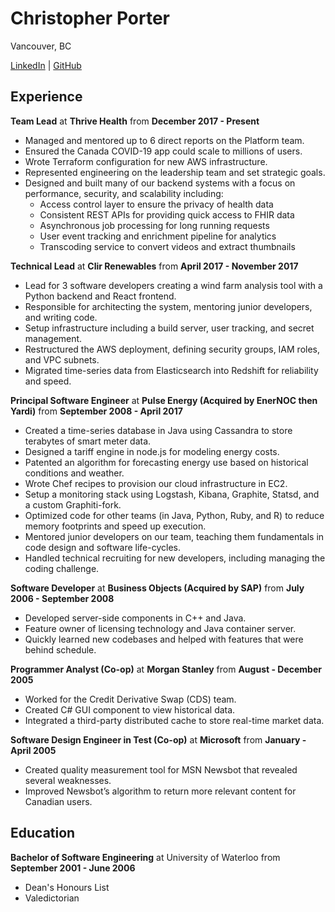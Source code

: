 Christopher Porter
==================
Vancouver, BC

[LinkedIn](https://ca.linkedin.com/in/canadianveggie)
| [GitHub](https://github.com/canadianveggie/)

Experience
----------

**Team Lead** at **Thrive Health** from **December 2017 - Present**

* Managed and mentored up to 6 direct reports on the Platform team.
* Ensured the Canada COVID-19 app could scale to millions of users.
* Wrote Terraform configuration for new AWS infrastructure.
* Represented engineering on the leadership team and set strategic goals.
* Designed and built many of our backend systems with a focus on performance, security, and scalability including:
  * Access control layer to ensure the privacy of health data
  * Consistent REST APIs for providing quick access to FHIR data
  * Asynchronous job processing for long running requests
  * User event tracking and enrichment pipeline for analytics
  * Transcoding service to convert videos and extract thumbnails

**Technical Lead** at **Clir Renewables** from **April 2017 - November 2017**

* Lead for 3 software developers creating a wind farm analysis tool with a Python backend and React frontend.
* Responsible for architecting the system, mentoring junior developers, and writing code.
* Setup infrastructure including a build server, user tracking, and secret management.
* Restructured the AWS deployment, defining security groups, IAM roles, and VPC subnets.
* Migrated time-series data from Elasticsearch into Redshift for reliability and speed.

**Principal Software Engineer** at **Pulse Energy (Acquired by EnerNOC then Yardi)** from **September 2008 - April 2017**

* Created a time-series database in Java using Cassandra to store terabytes of smart meter data.
* Designed a tariff engine in node.js for modeling energy costs.
* Patented an algorithm for forecasting energy use based on historical conditions and weather.
* Wrote Chef recipes to provision our cloud infrastructure in EC2.
* Setup a monitoring stack using Logstash, Kibana, Graphite, Statsd, and a custom Graphiti-fork.
* Optimized code for other teams (in Java, Python, Ruby, and R) to reduce memory footprints and speed up execution.
* Mentored junior developers on our team, teaching them fundamentals in code design and software life-cycles.
* Handled technical recruiting for new developers, including managing the coding challenge.

**Software Developer** at **Business Objects (Acquired by SAP)** from **July 2006 - September 2008**

* Developed server-side components in C++ and Java.
* Feature owner of licensing technology and Java container server.
* Quickly learned new codebases and helped with features that were behind schedule.

**Programmer Analyst (Co-op)** at **Morgan Stanley** from **August - December 2005**

* Worked for the Credit Derivative Swap (CDS) team.
* Created C# GUI component to view historical data.
* Integrated a third-party distributed cache to store real-time market data.

**Software Design Engineer in Test (Co-op)** at **Microsoft** from **January - April 2005**

* Created quality measurement tool for MSN Newsbot that revealed several weaknesses.
* Improved Newsbot’s algorithm to return more relevant content for Canadian users.

Education
---------

**Bachelor of Software Engineering** at University of Waterloo from **September 2001 - June 2006**
 * Dean's Honours List
 * Valedictorian
